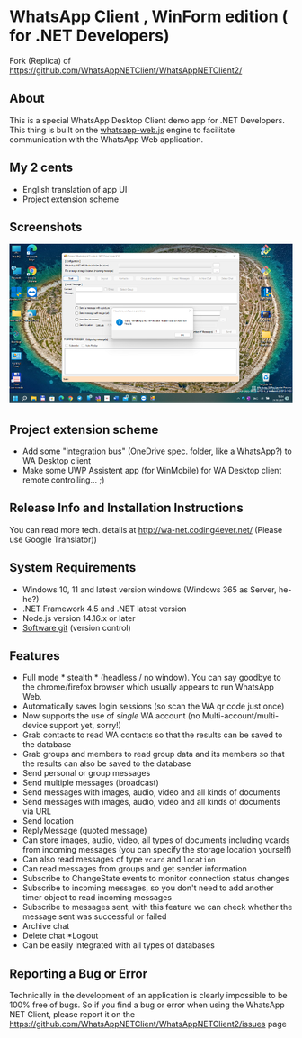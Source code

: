 # WhatsApp Client , WinForm edition ( for .NET Developers)

Fork (Replica) of https://github.com/WhatsAppNETClient/WhatsAppNETClient2/


## About

This is a special WhatsApp Desktop Client demo app for .NET Developers.
This thing is built on the [whatsapp-web.js](https://github.com/pedroslopez/whatsapp-web.js/) 
engine to facilitate communication with the WhatsApp Web application.

## My 2 cents
* English translation of app UI
* Project extension scheme


## Screenshots
![Shot 1](Images/shot1.png)


## Project extension scheme
 
* Add some "integration bus" (OneDrive spec. folder, like a WhatsApp?) to WA Desktop client
* Make some UWP Assistent app (for WinMobile) for WA Desktop client remote controlling... ;) 


## Release Info and Installation Instructions

You can read more tech. details at http://wa-net.coding4ever.net/
(Please use Google Translator))


## System Requirements

* Windows 10, 11 and latest version windows (Windows 365 as Server, he-he?)
* .NET Framework 4.5 and .NET latest version
* Node.js version 14.16.x or later
* [Software git](https://git-scm.com/downloads) (version control)


## Features

* Full mode * stealth * (headless / no window). You can say goodbye to the chrome/firefox browser which usually 
  appears to run WhatsApp Web.
* Automatically saves login sessions (so scan the WA qr code just once)
* Now supports the use of *single* WA account (no Multi-account/multi-device support yet, sorry!)
* Grab contacts to read WA contacts so that the results can be saved to the database
* Grab groups and members to read group data and its members so that the results can also be saved to the database
* Send personal or group messages
* Send multiple messages (broadcast)
* Send messages with images, audio, video and all kinds of documents
* Send messages with images, audio, video and all kinds of documents via URL
* Send location
* ReplyMessage (quoted message)
* Can store images, audio, video, all types of documents including vcards from incoming messages 
  (you can specify the storage location yourself)
* Can also read messages of type `vcard` and `location`
* Can read messages from groups and get sender information
* Subscribe to ChangeState events to monitor connection status changes
* Subscribe to incoming messages, so you don't need to add another timer object to read incoming messages
* Subscribe to messages sent, with this feature we can check whether the message sent was successful or failed
* Archive chat
* Delete chat
*Logout
* Can be easily integrated with all types of databases

## Reporting a Bug or Error

Technically in the development of an application is clearly impossible to be 100% free of bugs. 
So if you find a bug or error when using the WhatsApp NET Client, 
please report it on the https://github.com/WhatsAppNETClient/WhatsAppNETClient2/issues page